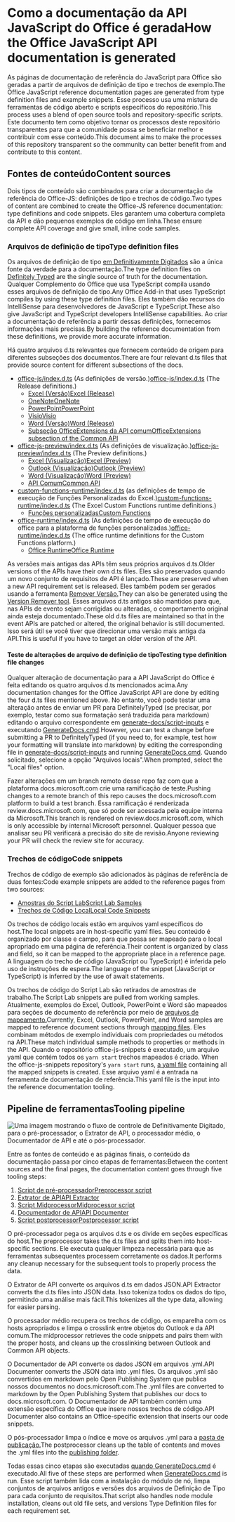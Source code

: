 # <a name="how-the-office-javascript-api-documentation-is-generated"></a><span data-ttu-id="a997d-101">Como a documentação da API JavaScript do Office é gerada</span><span class="sxs-lookup"><span data-stu-id="a997d-101">How the Office JavaScript API documentation is generated</span></span>

<span data-ttu-id="a997d-102">As páginas de documentação de referência do JavaScript para Office são geradas a partir de arquivos de definição de tipo e trechos de exemplo.</span><span class="sxs-lookup"><span data-stu-id="a997d-102">The Office JavaScript reference documentation pages are generated from type definition files and example snippets.</span></span> <span data-ttu-id="a997d-103">Esse processo usa uma mistura de ferramentas de código aberto e scripts específicos do repositório.</span><span class="sxs-lookup"><span data-stu-id="a997d-103">This process uses a blend of open source tools and repository-specific scripts.</span></span> <span data-ttu-id="a997d-104">Este documento tem como objetivo tornar os processos deste repositório transparentes para que a comunidade possa se beneficiar melhor e contribuir com esse conteúdo.</span><span class="sxs-lookup"><span data-stu-id="a997d-104">This document aims to make the processes of this repository transparent so the community can better benefit from and contribute to this content.</span></span>

## <a name="content-sources"></a><span data-ttu-id="a997d-105">Fontes de conteúdo</span><span class="sxs-lookup"><span data-stu-id="a997d-105">Content sources</span></span>

<span data-ttu-id="a997d-106">Dois tipos de conteúdo são combinados para criar a documentação de referência do Office-JS: definições de tipo e trechos de código.</span><span class="sxs-lookup"><span data-stu-id="a997d-106">Two types of content are combined to create the Office-JS reference documentation: type definitions and code snippets.</span></span> <span data-ttu-id="a997d-107">Eles garantem uma cobertura completa da API e dão pequenos exemplos de código em linha.</span><span class="sxs-lookup"><span data-stu-id="a997d-107">These ensure complete API coverage and give small, inline code samples.</span></span>

### <a name="type-definition-files"></a><span data-ttu-id="a997d-108">Arquivos de definição de tipo</span><span class="sxs-lookup"><span data-stu-id="a997d-108">Type definition files</span></span>

<span data-ttu-id="a997d-109">Os arquivos de definição de tipo [em Definitivamente Digitados](https://github.com/DefinitelyTyped/DefinitelyTyped) são a única fonte da verdade para a documentação.</span><span class="sxs-lookup"><span data-stu-id="a997d-109">The type definition files on [Definitely Typed](https://github.com/DefinitelyTyped/DefinitelyTyped) are the single source of truth for the documentation.</span></span> <span data-ttu-id="a997d-110">Qualquer Complemento do Office que usa TypeScript compila usando esses arquivos de definição de tipo.</span><span class="sxs-lookup"><span data-stu-id="a997d-110">Any Office Add-in that uses TypeScript compiles by using these type definition files.</span></span> <span data-ttu-id="a997d-111">Eles também dão recursos do IntelliSense para desenvolvedores de JavaScript e TypeScript.</span><span class="sxs-lookup"><span data-stu-id="a997d-111">These also give JavaScript and TypeScript developers IntelliSense capabilities.</span></span> <span data-ttu-id="a997d-112">Ao criar a documentação de referência a partir dessas definições, fornecemos informações mais precisas.</span><span class="sxs-lookup"><span data-stu-id="a997d-112">By building the reference documentation from these definitions, we provide more accurate information.</span></span>

<span data-ttu-id="a997d-113">Há quatro arquivos d.ts relevantes que fornecem conteúdo de origem para diferentes subseções dos documentos.</span><span class="sxs-lookup"><span data-stu-id="a997d-113">There are four relevant d.ts files that provide source content for different subsections of the docs.</span></span>

- <span data-ttu-id="a997d-114">[office-js/index.d.ts](https://raw.githubusercontent.com/DefinitelyTyped/DefinitelyTyped/master/types/office-js/index.d.ts) (As definições de versão.)</span><span class="sxs-lookup"><span data-stu-id="a997d-114">[office-js/index.d.ts](https://raw.githubusercontent.com/DefinitelyTyped/DefinitelyTyped/master/types/office-js/index.d.ts) (The Release definitions.)</span></span>
  - [<span data-ttu-id="a997d-115">Excel (Versão)</span><span class="sxs-lookup"><span data-stu-id="a997d-115">Excel (Release)</span></span>](https://docs.microsoft.com/javascript/api/excel_release)
  - [<span data-ttu-id="a997d-116">OneNote</span><span class="sxs-lookup"><span data-stu-id="a997d-116">OneNote</span></span>](https://docs.microsoft.com/javascript/api/onenote)
  - [<span data-ttu-id="a997d-117">PowerPoint</span><span class="sxs-lookup"><span data-stu-id="a997d-117">PowerPoint</span></span>](https://docs.microsoft.com/javascript/api/powerpoint)
  - [<span data-ttu-id="a997d-118">Visio</span><span class="sxs-lookup"><span data-stu-id="a997d-118">Visio</span></span>](https://docs.microsoft.com/javascript/api/visio)
  - [<span data-ttu-id="a997d-119">Word (Versão)</span><span class="sxs-lookup"><span data-stu-id="a997d-119">Word (Release)</span></span>](https://docs.microsoft.com/javascript/api/word_release)
  - [<span data-ttu-id="a997d-120">Subseção OfficeExtensions da API comum</span><span class="sxs-lookup"><span data-stu-id="a997d-120">OfficeExtensions subsection of the Common API</span></span>](https://docs.microsoft.com/javascript/api/office)
- <span data-ttu-id="a997d-121">[office-js-preview/index.d.ts](https://raw.githubusercontent.com/DefinitelyTyped/DefinitelyTyped/master/types/office-js-preview/index.d.ts) (As definições de visualização.)</span><span class="sxs-lookup"><span data-stu-id="a997d-121">[office-js-preview/index.d.ts](https://raw.githubusercontent.com/DefinitelyTyped/DefinitelyTyped/master/types/office-js-preview/index.d.ts) (The Preview definitions.)</span></span>
  - [<span data-ttu-id="a997d-122">Excel (Visualização)</span><span class="sxs-lookup"><span data-stu-id="a997d-122">Excel (Preview)</span></span>](https://docs.microsoft.com/javascript/api/excel)
  - [<span data-ttu-id="a997d-123">Outlook (Visualização)</span><span class="sxs-lookup"><span data-stu-id="a997d-123">Outlook (Preview)</span></span>](https://docs.microsoft.com/javascript/api/outlook)
  - [<span data-ttu-id="a997d-124">Word (Visualização)</span><span class="sxs-lookup"><span data-stu-id="a997d-124">Word (Preview)</span></span>](https://docs.microsoft.com/javascript/api/word)
  - [<span data-ttu-id="a997d-125">API Comum</span><span class="sxs-lookup"><span data-stu-id="a997d-125">Common API</span></span>](https://docs.microsoft.com/javascript/api/office)
- <span data-ttu-id="a997d-126">[custom-functions-runtime/index.d.ts](https://github.com/DefinitelyTyped/DefinitelyTyped/blob/master/types/custom-functions-runtime/index.d.ts) (as definições de tempo de execução de Funções Personalizadas do Excel.)</span><span class="sxs-lookup"><span data-stu-id="a997d-126">[custom-functions-runtime/index.d.ts](https://github.com/DefinitelyTyped/DefinitelyTyped/blob/master/types/custom-functions-runtime/index.d.ts) (The Excel Custom Functions runtime definitions.)</span></span>
  - [<span data-ttu-id="a997d-127">Funções personalizadas</span><span class="sxs-lookup"><span data-stu-id="a997d-127">Custom Functions</span></span>](https://docs.microsoft.com/javascript/api/custom-functions-runtime)
- <span data-ttu-id="a997d-128">[office-runtime/index.d.ts](https://github.com/DefinitelyTyped/DefinitelyTyped/blob/master/types/office-runtime/index.d.ts) (As definições de tempo de execução do office para a plataforma de funções personalizadas.)</span><span class="sxs-lookup"><span data-stu-id="a997d-128">[office-runtime/index.d.ts](https://github.com/DefinitelyTyped/DefinitelyTyped/blob/master/types/office-runtime/index.d.ts) (The office runtime definitions for the Custom Functions platform.)</span></span>
  - [<span data-ttu-id="a997d-129">Office Runtime</span><span class="sxs-lookup"><span data-stu-id="a997d-129">Office Runtime</span></span>](https://docs.microsoft.com/javascript/api/office-runtime)

<span data-ttu-id="a997d-130">As versões mais antigas das APIs têm seus próprios arquivos d.ts.</span><span class="sxs-lookup"><span data-stu-id="a997d-130">Older versions of the APIs have their own d.ts files.</span></span> <span data-ttu-id="a997d-131">Eles são preservados quando um novo conjunto de requisitos de API é lançado.</span><span class="sxs-lookup"><span data-stu-id="a997d-131">These are preserved when a new API requirement set is released.</span></span> <span data-ttu-id="a997d-132">Eles também podem ser gerados usando a ferramenta [Remover Versão.](https://github.com/OfficeDev/office-js-docs-reference/blob/master/generate-docs/tools/VersionRemover.ts)</span><span class="sxs-lookup"><span data-stu-id="a997d-132">They can also be generated using the [Version Remover tool](https://github.com/OfficeDev/office-js-docs-reference/blob/master/generate-docs/tools/VersionRemover.ts).</span></span> <span data-ttu-id="a997d-133">Esses arquivos d.ts antigos são mantidos para que, nas APIs de evento sejam corrigidas ou alteradas, o comportamento original ainda esteja documentado.</span><span class="sxs-lookup"><span data-stu-id="a997d-133">These old d.ts files are maintained so that in the event APIs are patched or altered, the original behavior is still documented.</span></span> <span data-ttu-id="a997d-134">Isso será útil se você tiver que direcionar uma versão mais antiga da API.</span><span class="sxs-lookup"><span data-stu-id="a997d-134">This is useful if you have to target an older version of the API.</span></span>

#### <a name="testing-type-definition-file-changes"></a><span data-ttu-id="a997d-135">Teste de alterações de arquivo de definição de tipo</span><span class="sxs-lookup"><span data-stu-id="a997d-135">Testing type definition file changes</span></span>

<span data-ttu-id="a997d-136">Qualquer alteração de documentação para a API JavaScript do Office é feita editando os quatro arquivos d.ts mencionados acima.</span><span class="sxs-lookup"><span data-stu-id="a997d-136">Any documentation changes for the Office JavaScript API are done by editing the four d.ts files mentioned above.</span></span> <span data-ttu-id="a997d-137">No entanto, você pode testar uma alteração antes de enviar um PR para DefinitelyTyped (se precisar, por exemplo, testar como sua formatação será traduzida para markdown) editando o arquivo correspondente em [generate-docs/script-inputs](https://github.com/OfficeDev/office-js-docs-reference/tree/master/generate-docs/script-inputs) e executando [GenerateDocs.cmd](https://github.com/OfficeDev/office-js-docs-reference/blob/master/generate-docs/GenerateDocs.cmd).</span><span class="sxs-lookup"><span data-stu-id="a997d-137">However, you can test a change before submitting a PR to DefinitelyTyped (if you need to, for example, test how your formatting will translate into markdown) by editing the corresponding file in [generate-docs/script-inputs](https://github.com/OfficeDev/office-js-docs-reference/tree/master/generate-docs/script-inputs) and running [GenerateDocs.cmd](https://github.com/OfficeDev/office-js-docs-reference/blob/master/generate-docs/GenerateDocs.cmd).</span></span> <span data-ttu-id="a997d-138">Quando solicitado, selecione a opção "Arquivos locais".</span><span class="sxs-lookup"><span data-stu-id="a997d-138">When prompted, select the "Local files" option.</span></span>

<span data-ttu-id="a997d-139">Fazer alterações em um branch remoto desse repo faz com que a plataforma docs.microsoft.com crie uma ramificação de teste.</span><span class="sxs-lookup"><span data-stu-id="a997d-139">Pushing changes to a remote branch of this repo causes the docs.microsoft.com platform to build a test branch.</span></span> <span data-ttu-id="a997d-140">Essa ramificação é renderizada review.docs.microsoft.com, que só pode ser acessada pela equipe interna da Microsoft.</span><span class="sxs-lookup"><span data-stu-id="a997d-140">This branch is rendered on review.docs.microsoft.com, which is only accessible by internal Microsoft personnel.</span></span> <span data-ttu-id="a997d-141">Qualquer pessoa que analisar seu PR verificará a precisão do site de revisão.</span><span class="sxs-lookup"><span data-stu-id="a997d-141">Anyone reviewing your PR will check the review site for accuracy.</span></span>

### <a name="code-snippets"></a><span data-ttu-id="a997d-142">Trechos de código</span><span class="sxs-lookup"><span data-stu-id="a997d-142">Code snippets</span></span>

<span data-ttu-id="a997d-143">Trechos de código de exemplo são adicionados às páginas de referência de duas fontes:</span><span class="sxs-lookup"><span data-stu-id="a997d-143">Code example snippets are added to the reference pages from two sources:</span></span>

- [<span data-ttu-id="a997d-144">Amostras do Script Lab</span><span class="sxs-lookup"><span data-stu-id="a997d-144">Script Lab Samples</span></span>](https://github.com/OfficeDev/office-js-snippets)
- [<span data-ttu-id="a997d-145">Trechos de Código Local</span><span class="sxs-lookup"><span data-stu-id="a997d-145">Local Code Snippets</span></span>](https://github.com/OfficeDev/office-js-docs-reference/tree/master/docs/code-snippets)

<span data-ttu-id="a997d-146">Os trechos de código locais estão em arquivos yaml específicos do host.</span><span class="sxs-lookup"><span data-stu-id="a997d-146">The local snippets are in host-specific yaml files.</span></span> <span data-ttu-id="a997d-147">Seu conteúdo é organizado por classe e campo, para que possa ser mapeado para o local apropriado em uma página de referência.</span><span class="sxs-lookup"><span data-stu-id="a997d-147">Their content is organized by class and field, so it can be mapped to the appropriate place in a reference page.</span></span> <span data-ttu-id="a997d-148">A linguagem do trecho de código (JavaScript ou TypeScript) é inferida pelo uso de instruções de espera.</span><span class="sxs-lookup"><span data-stu-id="a997d-148">The language of the snippet (JavaScript or TypeScript) is inferred by the use of await statements.</span></span>

<span data-ttu-id="a997d-149">Os trechos de código do Script Lab são retirados de amostras de trabalho.</span><span class="sxs-lookup"><span data-stu-id="a997d-149">The Script Lab snippets are pulled from working samples.</span></span> <span data-ttu-id="a997d-150">Atualmente, exemplos do Excel, Outlook, PowerPoint e Word são mapeados para seções de documento de referência por meio de [arquivos de mapeamento.](https://github.com/OfficeDev/office-js-snippets/tree/prod/snippet-extractor-metadata)</span><span class="sxs-lookup"><span data-stu-id="a997d-150">Currently, Excel, Outlook, PowerPoint, and Word samples are mapped to reference document sections through [mapping files](https://github.com/OfficeDev/office-js-snippets/tree/prod/snippet-extractor-metadata).</span></span> <span data-ttu-id="a997d-151">Eles combinam métodos de exemplo individuais com propriedades ou métodos na API.</span><span class="sxs-lookup"><span data-stu-id="a997d-151">These match individual sample methods to properties or methods in the API.</span></span> <span data-ttu-id="a997d-152">Quando o repositório office-js-snippets é executado, um arquivo yaml que contém todos os `yarn start` trechos mapeados é criado. [](https://github.com/OfficeDev/office-js-snippets/blob/prod/snippet-extractor-output/snippets.yaml)</span><span class="sxs-lookup"><span data-stu-id="a997d-152">When the office-js-snippets repository's `yarn start` runs, [a yaml file](https://github.com/OfficeDev/office-js-snippets/blob/prod/snippet-extractor-output/snippets.yaml) containing all the mapped snippets is created.</span></span> <span data-ttu-id="a997d-153">Esse arquivo yaml é a entrada na ferramenta de documentação de referência.</span><span class="sxs-lookup"><span data-stu-id="a997d-153">This yaml file is the input into the reference documentation tooling.</span></span>

## <a name="tooling-pipeline"></a><span data-ttu-id="a997d-154">Pipeline de ferramentas</span><span class="sxs-lookup"><span data-stu-id="a997d-154">Tooling pipeline</span></span>

![Uma imagem mostrando o fluxo de controle de Definitivamente Digitado, para o pré-processador, o Extrator de API, o processador médio, o Documentador de API e até o pós-processador.](ToolingPipeline.png)

<span data-ttu-id="a997d-156">Entre as fontes de conteúdo e as páginas finais, o conteúdo da documentação passa por cinco etapas de ferramentas:</span><span class="sxs-lookup"><span data-stu-id="a997d-156">Between the content sources and the final pages, the documentation content goes through five tooling steps:</span></span>

1. [<span data-ttu-id="a997d-157">Script de pré-processador</span><span class="sxs-lookup"><span data-stu-id="a997d-157">Preprocessor script</span></span>](https://github.com/OfficeDev/office-js-docs-reference/blob/master/generate-docs/scripts/preprocessor.ts)
1. [<span data-ttu-id="a997d-158">Extrator de API</span><span class="sxs-lookup"><span data-stu-id="a997d-158">API Extractor</span></span>](https://api-extractor.com/)
1. [<span data-ttu-id="a997d-159">Script Midprocessor</span><span class="sxs-lookup"><span data-stu-id="a997d-159">Midprocessor script</span></span>](https://github.com/OfficeDev/office-js-docs-reference/blob/master/generate-docs/scripts/midprocessor.ts)
1. [<span data-ttu-id="a997d-160">Documentador de API</span><span class="sxs-lookup"><span data-stu-id="a997d-160">API Documenter</span></span>](https://github.com/microsoft/rushstack/blob/master/apps/api-documenter/README.md)
1. [<span data-ttu-id="a997d-161">Script postprocessor</span><span class="sxs-lookup"><span data-stu-id="a997d-161">Postprocessor script</span></span>](https://github.com/OfficeDev/office-js-docs-reference/blob/master/generate-docs/scripts/postprocessor.ts)

<span data-ttu-id="a997d-162">O pré-processador pega os arquivos d.ts e os divide em seções específicas do host.</span><span class="sxs-lookup"><span data-stu-id="a997d-162">The preprocessor takes the d.ts files and splits them into host-specific sections.</span></span> <span data-ttu-id="a997d-163">Ele executa qualquer limpeza necessária para que as ferramentas subsequentes processem corretamente os dados.</span><span class="sxs-lookup"><span data-stu-id="a997d-163">It performs any cleanup necessary for the subsequent tools to properly process the data.</span></span>

<span data-ttu-id="a997d-164">O Extrator de API converte os arquivos d.ts em dados JSON.</span><span class="sxs-lookup"><span data-stu-id="a997d-164">API Extractor converts the d.ts files into JSON data.</span></span> <span data-ttu-id="a997d-165">Isso tokeniza todos os dados do tipo, permitindo uma análise mais fácil.</span><span class="sxs-lookup"><span data-stu-id="a997d-165">This tokenizes all the type data, allowing for easier parsing.</span></span>

<span data-ttu-id="a997d-166">O processador médio recupera os trechos de código, os emparelha com os hosts apropriados e limpa o crosslink entre objetos do Outlook e da API comum.</span><span class="sxs-lookup"><span data-stu-id="a997d-166">The midprocessor retrieves the code snippets and pairs them with the proper hosts, and cleans up the crosslinking between Outlook and Common API objects.</span></span>

<span data-ttu-id="a997d-167">O Documentador de API converte os dados JSON em arquivos .yml.</span><span class="sxs-lookup"><span data-stu-id="a997d-167">API Documenter converts the JSON data into .yml files.</span></span> <span data-ttu-id="a997d-168">Os arquivos .yml são convertidos em markdown pelo Open Publishing System que publica nossos documentos no docs.microsoft.com.</span><span class="sxs-lookup"><span data-stu-id="a997d-168">The .yml files are converted to markdown by the Open Publishing System that publishes our docs to docs.microsoft.com.</span></span> <span data-ttu-id="a997d-169">O Documentador de API também contém uma extensão específica do Office que insere nossos trechos de código.</span><span class="sxs-lookup"><span data-stu-id="a997d-169">API Documenter also contains an Office-specific extension that inserts our code snippets.</span></span>

<span data-ttu-id="a997d-170">O pós-processador limpa o índice e move os arquivos .yml para a [pasta de publicação.](https://github.com/OfficeDev/office-js-docs-reference/tree/master/docs/docs-ref-autogen)</span><span class="sxs-lookup"><span data-stu-id="a997d-170">The postprocessor cleans up the table of contents and moves the .yml files into the [publishing folder](https://github.com/OfficeDev/office-js-docs-reference/tree/master/docs/docs-ref-autogen).</span></span>

<span data-ttu-id="a997d-171">Todas essas cinco etapas são executadas [quando GenerateDocs.cmd](https://github.com/OfficeDev/office-js-docs-reference/blob/master/generate-docs/GenerateDocs.cmd) é executado.</span><span class="sxs-lookup"><span data-stu-id="a997d-171">All five of these steps are performed when [GenerateDocs.cmd](https://github.com/OfficeDev/office-js-docs-reference/blob/master/generate-docs/GenerateDocs.cmd) is run.</span></span> <span data-ttu-id="a997d-172">Esse script também lida com a instalação do módulo de nó, limpa conjuntos de arquivos antigos e versões dos arquivos de Definição de Tipo para cada conjunto de requisitos.</span><span class="sxs-lookup"><span data-stu-id="a997d-172">That script also handles node module installation, cleans out old file sets, and versions Type Definition files for each requirement set.</span></span>
